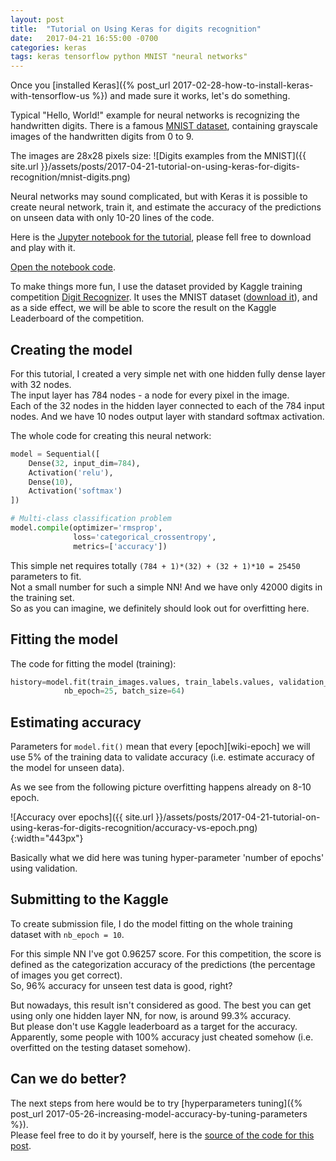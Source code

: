 ```yaml
---
layout: post
title:  "Tutorial on Using Keras for digits recognition"
date:   2017-04-21 16:55:00 -0700
categories: keras
tags: keras tensorflow python MNIST "neural networks"
---
```


Once you [installed Keras]({% post_url 2017-02-28-how-to-install-keras-with-tensorflow-us %})
and made sure it works, let's do something.

Typical "Hello, World!" example for neural networks is recognizing the handwritten digits.
There is a famous [MNIST dataset][wiki-MNIST], containing grayscale images of the handwritten digits from 0 to 9.

The images are 28x28 pixels size:
![Digits examples from the MNIST]({{ site.url }}/assets/posts/2017-04-21-tutorial-on-using-keras-for-digits-recognition/mnist-digits.png)


Neural networks may sound complicated, but with Keras it is possible to create neural network, train it,
and estimate the accuracy of the predictions on unseen data with only 10-20 lines of the code.

Here is the [Jupyter notebook for the tutorial][keras-mnist-notebook], please fell free to download and play with it.

[Open the notebook code][keras-mnist-notebook].

To make things more fun, I use the dataset provided by Kaggle training competition
[Digit Recognizer][kaggle-digits]. It uses the MNIST dataset ([download it][kaggle-digits-data]),
and as a side effect, we will be able to 
score the result on the Kaggle Leaderboard of the competition.

## Creating the model

For this tutorial, I created a very simple net with one hidden fully dense layer with 32 nodes.  
The input layer has 784 nodes - a node for every pixel in the image.  
Each of the 32 nodes in the hidden layer connected to each of the 784 input nodes. 
And we have 10 nodes output layer with standard softmax activation.  

The whole code for creating this neural network:

```python
model = Sequential([
    Dense(32, input_dim=784),
    Activation('relu'),
    Dense(10),
    Activation('softmax')
])

# Multi-class classification problem
model.compile(optimizer='rmsprop',
              loss='categorical_crossentropy',
              metrics=['accuracy'])
```

This simple net requires totally `(784 + 1)*(32) + (32 + 1)*10 = 25450` parameters to fit.  
Not a small number for such a simple NN! And we have only 42000 digits in the training set.  
So as you can imagine, we definitely should look out for overfitting here.  

## Fitting the model

The code for fitting the model (training):

```python
history=model.fit(train_images.values, train_labels.values, validation_split = 0.05, 
            nb_epoch=25, batch_size=64)
```

## Estimating accuracy

Parameters for `model.fit()` mean that every [epoch][wiki-epoch] we will use 5% of the training data to validate 
accuracy (i.e. estimate accuracy of the model for unseen data).

As we see from the following picture overfitting happens already on 8-10 epoch.  

![Accuracy over epochs]({{ site.url }}/assets/posts/2017-04-21-tutorial-on-using-keras-for-digits-recognition/accuracy-vs-epoch.png){:width="443px"}

Basically what we did here was tuning hyper-parameter 'number of epochs' using validation.

## Submitting to the Kaggle

To create submission file, I do the model fitting on the whole training dataset with 
`nb_epoch = 10`.

For this simple NN I've got 0.96257 score. For this competition, the score is defined
as the categorization accuracy of the predictions (the percentage of images you get correct).  
So, 96% accuracy for unseen test data is good, right?

But nowadays, this result isn't considered as good. The best you can get using only one hidden layer NN,
for now, is around 99.3% accuracy.  
But please don't use Kaggle leaderboard as a target for the accuracy.
Apparently, some people with 100% accuracy
just cheated somehow (i.e. overfitted on the testing dataset somehow).

## Can we do better?

The next steps from here would be to try
[hyperparameters tuning]({% post_url 2017-05-26-increasing-model-accuracy-by-tuning-parameters %}).  
Please feel free to do it by yourself, here is the [source of the code for this post][github-digits].


[wiki-MNIST]: https://en.wikipedia.org/wiki/MNIST_database
[keras-mnist-notebook]: https://github.com/dzubo/digit-recognizer/blob/master/Keras%20%2B%20Tensorflow%20MNIST.ipynb
[kaggle-digits]: https://www.kaggle.com/c/digit-recognizer
[kaggle-digits-data]: https://www.kaggle.com/c/digit-recognizer/data
[github-digits]: https://github.com/dzubo/digit-recognizer/